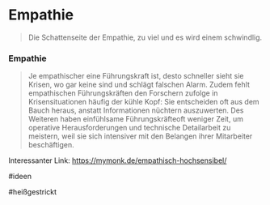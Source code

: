 # Empathie
> Die Schattenseite der Empathie, zu viel und es wird einem schwindlig.

### Empathie
> Je empathischer eine Führungskraft ist, desto schneller sieht sie Krisen, wo gar keine sind und schlägt falschen Alarm. Zudem fehlt empathischen Führungskräften den Forschern zufolge in Krisensituationen häufig der kühle Kopf: Sie entscheiden oft aus dem Bauch heraus, anstatt Informationen nüchtern auszuwerten. Des Weiteren haben einfühlsame Führungskräfteoft weniger Zeit, um operative Herausforderungen und technische Detailarbeit zu meistern, weil sie sich intensiver mit den Belangen ihrer Mitarbeiter beschäftigen.

Interessanter Link:
https://mymonk.de/empathisch-hochsensibel/

#ideen

#heißgestrickt

